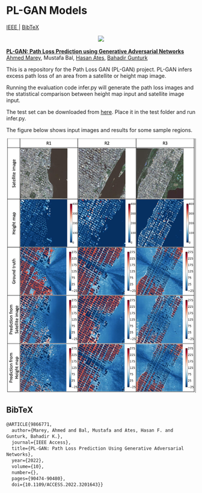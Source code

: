 # PL-GAN Models
[IEEE ](https://ieeexplore.ieee.org/document/9866771) | [BibTeX](#bibtex)

<p align="center">
<img src=assets/results.gif />
</p>



[**PL-GAN: Path Loss Prediction using Generative Adversarial Networks**](https://ieeexplore.ieee.org/document/9866771)<br/>
[Ahmed Marey](https://github.com/ahmarey),
Mustafa Bal,
[Hasan Ates](https://github.com/hfates)\,
[Bahadir Gunturk](https://github.com/bahadirgunturk)

This is a repository for the Path Loss GAN (PL-GAN) project. PL-GAN infers excess path loss of an area from a satellite or height map image.

Running the evaluation code infer.py will generate the path loss images and the statistical comparison between height map input and satellite image input.

The test set can be downloaded from [here](https://drive.google.com/drive/folders/1DgGqWcX1VYvIf8YDjjmr6WHAO1bJBvUN?usp=sharing). 
Place it in the test folder and run infer.py.

The figure below shows input images and results for some sample regions.

![](paper_table.png)


## BibTeX

```
@ARTICLE{9866771,
  author={Marey, Ahmed and Bal, Mustafa and Ates, Hasan F. and Gunturk, Bahadir K.},
  journal={IEEE Access}, 
  title={PL-GAN: Path Loss Prediction Using Generative Adversarial Networks}, 
  year={2022},
  volume={10},
  number={},
  pages={90474-90480},
  doi={10.1109/ACCESS.2022.3201643}}
```
